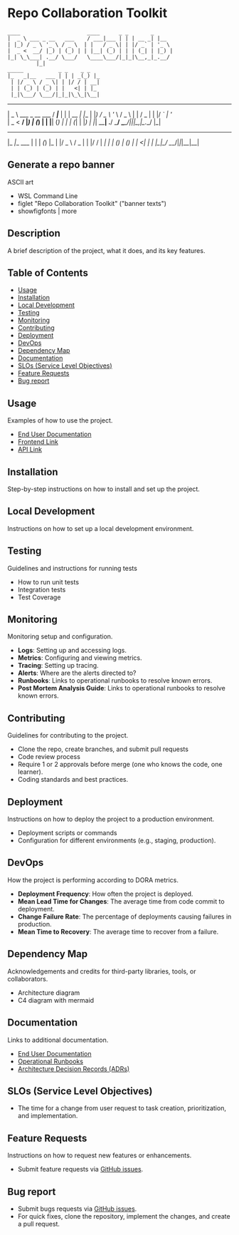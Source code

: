 # Repo Collaboration Toolkit
 ```
 ____                     ____      _ _       _
|  _ \ ___ _ __   ___    / ___|___ | | | __ _| |__
| |_) / _ \ '_ \ / _ \  | |   / _ \| | |/ _` | '_ \
|  _ <  __/ |_) | (_) | | |__| (_) | | | (_| | |_) |
|_| \_\___| .__/ \___/   \____\___/|_|_|\__,_|_.__/
          |_|
 _____           _ _    _ _
|_   _|__   ___ | | | _(_) |_
  | |/ _ \ / _ \| | |/ / | __|
  | | (_) | (_) | |   <| | |_
  |_|\___/ \___/|_|_|\_\_|\__|
 ```

 ____                     ____      _ _       _
|  _ \ ___ _ __   ___    / ___|___ | | | __ _| |__
| |_) / _ \ '_ \ / _ \  | |   / _ \| | |/ _` | '_ \
|  _ <  __/ |_) | (_) | | |__| (_) | | | (_| | |_) |
|_| \_\___| .__/ \___/   \____\___/|_|_|\__,_|_.__/
          |_|
 _____           _ _    _ _
|_   _|__   ___ | | | _(_) |_
  | |/ _ \ / _ \| | |/ / | __|
  | | (_) | (_) | |   <| | |_
  |_|\___/ \___/|_|_|\_\_|\__|



## Generate a repo banner
ASCII art 
- WSL Command Line
- figlet "Repo Collaboration Toolkit"  ("banner texts")
- showfigfonts | more


## Description
A brief description of the project, what it does, and its key features.

## Table of Contents
- [Usage](#usage)
- [Installation](#installation)
- [Local Development](#local-development)
- [Testing](#testing)
- [Monitoring](#monitoring)
- [Contributing](#contributing)
- [Deployment](#deployment)
- [DevOps](#devops)
- [Dependency Map](#dependency-map)
- [Documentation](#documentation)
- [SLOs (Service Level Objectives)](#slos-service-level-objectives)
- [Feature Requests](#feature-requests)
- [Bug report](#bug-report)

## Usage
Examples of how to use the project.
- [End User Documentation](link-to-end-user-documentation)
- [Frontend Link](link-to-frontend)
- [API Link](link-to-api)

## Installation
Step-by-step instructions on how to install and set up the project.

## Local Development
Instructions on how to set up a local development environment.

## Testing
Guidelines and instructions for running tests
- How to run unit tests
- Integration tests
- Test Coverage

## Monitoring
Monitoring setup and configuration.
- **Logs**: Setting up and accessing logs.
- **Metrics**: Configuring and viewing metrics.
- **Tracing**: Setting up tracing.
- **Alerts**: Where are the alerts directed to?
- **Runbooks**: Links to operational runbooks to resolve known errors.
- **Post Mortem Analysis Guide**: Links to operational runbooks to resolve known errors.

## Contributing
Guidelines for contributing to the project.
- Clone the repo, create branches, and submit pull requests
- Code review process
- Require 1 or 2 approvals before merge (one who knows the code, one learner).
- Coding standards and best practices.

## Deployment
Instructions on how to deploy the project to a production environment.
- Deployment scripts or commands
- Configuration for different environments (e.g., staging, production).

## DevOps
How the project is performing according to DORA metrics.
- **Deployment Frequency**: How often the project is deployed.
- **Mean Lead Time for Changes**: The average time from code commit to deployment.
- **Change Failure Rate**: The percentage of deployments causing failures in production.
- **Mean Time to Recovery**: The average time to recover from a failure.

## Dependency Map
Acknowledgements and credits for third-party libraries, tools, or collaborators.
- Architecture diagram
- C4 diagram with mermaid

## Documentation
Links to additional documentation.
- [End User Documentation](link-to-end-user-documentation)
- [Operational Runbooks](link-to-operational-runbooks)
- [Architecture Decision Records (ADRs)](link-to-adrs)

## SLOs (Service Level Objectives)
- The time for a change from user request to task creation, prioritization, and implementation.

## Feature Requests
Instructions on how to request new features or enhancements.
- Submit feature requests via [GitHub issues](link-to-github-issues).

## Bug report
- Submit bugs requests via [GitHub issues](link-to-github-issues).
- For quick fixes, clone the repository, implement the changes, and create a pull request.
